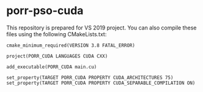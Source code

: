 # porr-pso-cuda
This repository is prepared for VS 2019 project. You can also compile these files using the following CMakeLists.txt:

```
cmake_minimum_required(VERSION 3.8 FATAL_ERROR)

project(PORR_CUDA LANGUAGES CUDA CXX)

add_executable(PORR_CUDA main.cu)

set_property(TARGET PORR_CUDA PROPERTY CUDA_ARCHITECTURES 75)
set_property(TARGET PORR_CUDA PROPERTY CUDA_SEPARABLE_COMPILATION ON)
```
